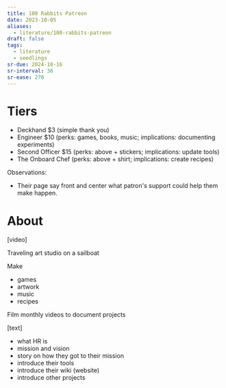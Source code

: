 ```yaml
---
title: 100 Rabbits Patreon
date: 2023-10-05
aliases:
  - literature/100-rabbits-patreon
draft: false
tags:
  - literature
  - seedlings
sr-due: 2024-10-16
sr-interval: 36
sr-ease: 270
---
```

# Tiers

- Deckhand $3 (simple thank you)
- Engineer $10 (perks: games, books, music; implications: documenting experiments)
- Second Officer $15 (perks: above + stickers; implications: update tools)
- The Onboard Chef (perks: above + shirt; implications: create recipes)

Observations:
- Their page say front and center what patron's support could help them make happen.

# About

[video]

Traveling art studio on a sailboat

Make
- games
- artwork
- music
- recipes

Film monthly videos to document projects

[text]

- what HR is
- mission and vision
- story on how they got to their mission
- introduce their tools
- introduce their wiki (website)
- introduce other projects